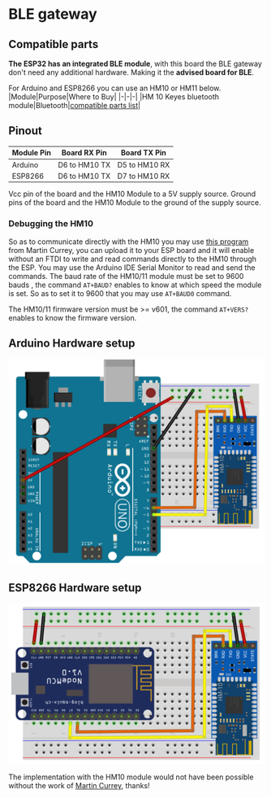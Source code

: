 # BLE gateway
## Compatible parts
**The ESP32 has an integrated BLE module**, with this board the BLE gateway don't need any additional hardware. Making it the **advised board for BLE**.

For Arduino and ESP8266 you can use an HM10 or HM11 below.
|Module|Purpose|Where to Buy|
|-|-|-|
|HM 10 Keyes bluetooth module|Bluetooth|[compatible parts list](https://docs.google.com/spreadsheets/d/1_5fQjAixzRtepkykmL-3uN3G5bLfQ0zMajM9OBZ1bx0/edit#gid=1323184277)|

## Pinout
|Module Pin|Board RX Pin|Board TX Pin|
|-|:-:|:-:|
|Arduino|D6 to HM10 TX|D5 to HM10 RX|
|ESP8266|D6 to HM10 TX|D7 to HM10 RX|

Vcc pin of the board and the HM10 Module to a 5V supply source.
Ground pins of the board and the HM10 Module to the ground of the supply source.

### Debugging the HM10
So as to communicate directly with the HM10 you may use [this program](https://github.com/1technophile/serial_modules_debug) from Martin Currey, you can upload it to your ESP board and it will enable without an FTDI to write and read commands directly to the HM10 through the ESP. You may use the Arduino IDE Serial Monitor to read and send the commands.
The baud rate of the HM10/11 module must be set to 9600 bauds , the command `AT+BAUD?` enables to know at which speed the module is set.
So as to set it to 9600 that you may use `AT+BAUD0` command.

The HM10/11 firmware version must be  >= v601, the command `AT+VERS?` enables to know the firmware version.

## Arduino Hardware setup
![BLE Arduino](../img/OpenMQTTgateway_Arduino_Addon_BT.png)

## ESP8266 Hardware setup
![BLE ESP8266](../img/OpenMQTTgateway_ESP8266_Addon_BT.png)

The implementation with the HM10 module would not have been possible without the work of [Martin Currey]( http://www.martyncurrey.com), thanks!

